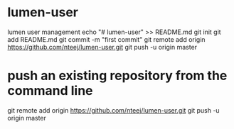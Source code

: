# lumen-user
lumen user management
echo "# lumen-user" >> README.md
git init
git add README.md
git commit -m "first commit"
git remote add origin https://github.com/nteej/lumen-user.git
git push -u origin master

# push an existing repository from the command line
git remote add origin https://github.com/nteej/lumen-user.git
git push -u origin master
